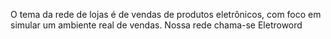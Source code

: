 O tema da rede de lojas é de vendas de produtos eletrônicos, com foco em simular um ambiente real de vendas. Nossa rede chama-se Eletroword